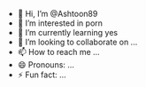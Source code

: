 - 👋 Hi, I’m @Ashtoon89
- 👀 I’m interested in porn
- 🌱 I’m currently learning yes
- 💞️ I’m looking to collaborate on ...
- 📫 How to reach me ...
- 😄 Pronouns: ...
- ⚡ Fun fact: ...

<!---
Ashtoon89/Ashtoon89 is a ✨ special ✨ repository because its `README.md` (this file) appears on your GitHub profile.
You can click the Preview link to take a look at your changes.
--->
